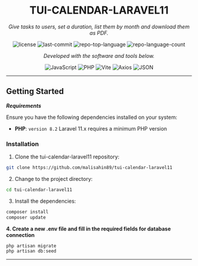 <p align="center">
    <h1 align="center">TUI-CALENDAR-LARAVEL11</h1>
</p>
<p align="center">
    <em>Give tasks to users, set a duration, list them by month and download them as PDF.</em>
</p>
<p align="center">
	<img src="https://img.shields.io/github/license/malisahin89/tui-calendar-laravel11?style=flat&color=0080ff" alt="license">
	<img src="https://img.shields.io/github/last-commit/malisahin89/tui-calendar-laravel11?style=flat&logo=git&logoColor=white&color=0080ff" alt="last-commit">
	<img src="https://img.shields.io/github/languages/top/malisahin89/tui-calendar-laravel11?style=flat&color=0080ff" alt="repo-top-language">
	<img src="https://img.shields.io/github/languages/count/malisahin89/tui-calendar-laravel11?style=flat&color=0080ff" alt="repo-language-count">
<p>
<p align="center">
		<em>Developed with the software and tools below.</em>
</p>
<p align="center">
	<img src="https://img.shields.io/badge/JavaScript-F7DF1E.svg?style=flat&logo=JavaScript&logoColor=black" alt="JavaScript">
	<img src="https://img.shields.io/badge/PHP-777BB4.svg?style=flat&logo=PHP&logoColor=white" alt="PHP">
	<img src="https://img.shields.io/badge/Vite-646CFF.svg?style=flat&logo=Vite&logoColor=white" alt="Vite">
	<img src="https://img.shields.io/badge/Axios-5A29E4.svg?style=flat&logo=Axios&logoColor=white" alt="Axios">
	<img src="https://img.shields.io/badge/JSON-000000.svg?style=flat&logo=JSON&logoColor=white" alt="JSON">
</p>
<hr>

##  Getting Started

***Requirements***

Ensure you have the following dependencies installed on your system:

* **PHP**: `version 8.2` Laravel 11.x requires a minimum PHP version

###  Installation

1. Clone the tui-calendar-laravel11 repository:

```sh
git clone https://github.com/malisahin89/tui-calendar-laravel11
```

2. Change to the project directory:

```sh
cd tui-calendar-laravel11
```

3. Install the dependencies:

```sh
composer install
composer update
```

<b>
4. Create a new .env file and fill in the required fields for database connection
</b>


```sh
php artisan migrate
php artisan db:seed
```
---
